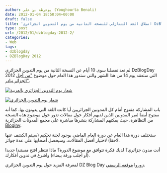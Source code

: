 ```yaml
---
author: يوغرطة بن علي (Youghourta Benali)
date: 2012-01-04 18:50:04+00:00
draft: false
title: 'انطلاق العد التنازلي للنسخة الثانية من يوم التدوين الجزائري DzBlogDay 2012  '
type: post
url: /2012/01/dzblogday-2012-2/
categories:
- Web
tags:
- dzblogday
- DZBlogDay 2012
---
```


لم تعد تفصلنا سوى 10 أيام عن النسخة الثانية من يوم التدوين الجزائري DzBlogDay 2012 التي ستعقد يوم 14 من هذا الشهر والتي ستدور هذا العام حول موضوع ["من أجل الجزائر نبادر"](http://www.dzblogday.org/).




[![شعار يوم التدوين الجزائري بالعربية](http://www.it-scoop.com/wp-content/uploads/2012/01/DzBlogDay-ar.png)
](http://www.it-scoop.com/wp-content/uploads/2012/01/DzBlogDay-ar.png)




[![شعار يوم التدوين الجزائري](http://www.it-scoop.com/wp-content/uploads/2012/01/DzBlogDay.png)
](http://www.it-scoop.com/wp-content/uploads/2012/01/DzBlogDay.png)




باب المشاركة مفتوح أمام كل المدونين الجزائريين أيا كانت اللغة التي يدونون بها. كما أنه مفتوح أيضا لغير المدونين الذين لديهم أفكار حول مقالات تدور حول موضوع هذه النسخة من التظاهرة، حيث يمكنهم المشاركة بنشرها مباشرة على مجمع المدونات الجزائرية [Bloginy](http://www.bloginy.com/).




ستختلف دورة هذا العام عن دورة العام الماضي بوجود لجنة تحكيم (سيتم الكشف عنها لاحقا) لاختيار أفضل المقالات، وسيحصل أصحابها على عدة جوائز.




أنت مدون جزائري؟ لديك فكرة تتوافق مع موضوع الدورة؟ ماذا تنتظر افتح مستندا جديدا (أو اجلب ورقة بيضاء) واشرع في تدوين أفكارك.




لمعرفة المزيد حول يوم التدوين الجزائري DZ Blog Day زوروا [موقعه الرسمي](http://www.dzblogday.org/).

